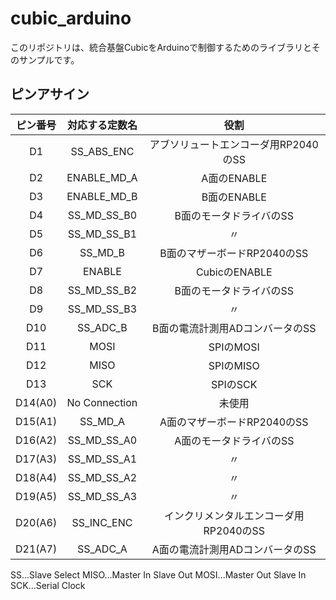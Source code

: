 # cubic_arduino
このリポジトリは、統合基盤CubicをArduinoで制御するためのライブラリとそのサンプルです。

## ピンアサイン
|ピン番号|対応する定数名|役割|
|:---:|:---:|:---:|
|D1|SS_ABS_ENC|アブソリュートエンコーダ用RP2040のSS|
|D2|ENABLE_MD_A|A面のENABLE|
|D3|ENABLE_MD_B|B面のENABLE|
|D4|SS_MD_SS_B0|B面のモータドライバのSS|
|D5|SS_MD_SS_B1|〃|
|D6|SS_MD_B|B面のマザーボードRP2040のSS|
|D7|ENABLE|CubicのENABLE|
|D8|SS_MD_SS_B2|B面のモータドライバのSS|
|D9|SS_MD_SS_B3|〃|
|D10|SS_ADC_B|B面の電流計測用ADコンバータのSS|
|D11|MOSI|SPIのMOSI|
|D12|MISO|SPIのMISO|
|D13|SCK|SPIのSCK|
|D14(A0)|No Connection|未使用|
|D15(A1)|SS_MD_A|A面のマザーボードRP2040のSS|
|D16(A2)|SS_MD_SS_A0|A面のモータドライバのSS|
|D17(A3)|SS_MD_SS_A1|〃|
|D18(A4)|SS_MD_SS_A2|〃|
|D19(A5)|SS_MD_SS_A3|〃|
|D20(A6)|SS_INC_ENC|インクリメンタルエンコーダ用RP2040のSS|
|D21(A7)|SS_ADC_A|A面の電流計測用ADコンバータのSS|

SS...Slave Select
MISO...Master In Slave Out
MOSI...Master Out Slave In
SCK...Serial Clock